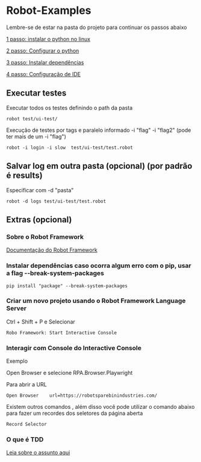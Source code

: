 # Robot-Examples

Lembre-se de estar na pasta do projeto para continuar os passos abaixo

[1 passo: instalar o python no linux](docs/Install-python.md)

[2 passo: Configurar o python](docs/Settings-python.md)

[3 passo: Instalar dependências](docs/Install-dependencies.md)

[4 passo: Configuração de IDE](docs/Settins-ide.md)

## Executar testes

Executar todos os testes definindo o path da pasta

```
robot test/ui-test/
```

Execução de testes por tags e paralelo informado -i "flag" -i "flag2" (pode ter mais de um -i "flag")

```
robot -i login -i slow  test/ui-test/test.robot
```

## Salvar log em outra pasta (opcional) (por padrão é results)

Especificar com -d "pasta"

```
robot -d logs test/ui-test/test.robot
```

## Extras (opcional)

### Sobre o Robot Framework

[Documentação do Robot Framework](https://docs.robotframework.org/docs)

### Instalar dependências caso ocorra algum erro com o pip, usar a flag --break-system-packages

```
pip install "package" --break-system-packages
```

### Criar um novo projeto usando o Robot Framework Language Server

Ctrl + Shift + P e Selecionar

```
Robo Framework: Start Interactive Console
```

### Interagir com Console do Interactive Console

Exemplo

Open Browser e selecione RPA.Browser.Playwright

Para abrir a URL

```
Open Browser    url=https://robotsparebinindustries.com/
```

Existem outros comandos , além disso você pode utilizar o comando abaixo para fazer um recordes dos seletores da página aberta

```
Record Selector
```

### O que é TDD

[Leia sobre o assunto aqui](docs/tdd.md)

